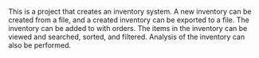 This is a project that creates an inventory system. A new inventory can be created from a file, and a created inventory can be exported to a file. The inventory can be added to with orders. The items in the inventory can be viewed and searched, sorted, and filtered. Analysis of the inventory can also be performed. 
